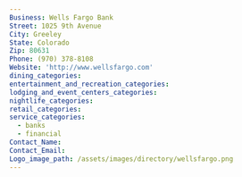 ```yaml
---
Business: Wells Fargo Bank
Street: 1025 9th Avenue
City: Greeley
State: Colorado
Zip: 80631
Phone: (970) 378-8108
Website: 'http://www.wellsfargo.com'
dining_categories:
entertainment_and_recreation_categories:
lodging_and_event_centers_categories:
nightlife_categories:
retail_categories:
service_categories:
  - banks
  - financial
Contact_Name:
Contact_Email:
Logo_image_path: /assets/images/directory/wellsfargo.png
---
```



